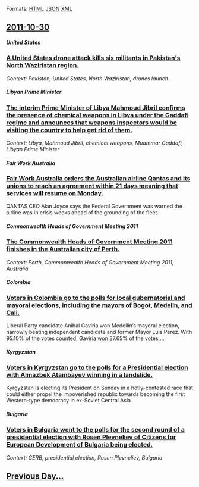 
Formats: [HTML](2011/10/30/index.html)  [JSON](2011/10/30/index.json)  [XML](2011/10/30/index.xml)  

## [2011-10-30](/news/2011/10/30/index.md)

##### United States
### [A United States drone attack kills six militants in Pakistan's North Waziristan region. ](/news/2011/10/30/a-united-states-drone-attack-kills-six-militants-in-pakistan-s-north-waziristan-region.md)
_Context: Pakistan, United States, North Waziristan, drones launch_

##### Libyan Prime Minister
### [The interim Prime Minister of Libya Mahmoud Jibril confirms the presence of chemical weapons in Libya under the Gaddafi regime and announces that weapons inspectors would be visiting the country to help get rid of them. ](/news/2011/10/30/the-interim-prime-minister-of-libya-mahmoud-jibril-confirms-the-presence-of-chemical-weapons-in-libya-under-the-gaddafi-regime-and-announces.md)
_Context: Libya, Mahmoud Jibril, chemical weapons, Muammar Gaddafi, Libyan Prime Minister_

##### Fair Work Australia
### [Fair Work Australia orders the Australian airline Qantas and its unions to reach an agreement within 21 days meaning that services will resume on Monday. ](/news/2011/10/30/fair-work-australia-orders-the-australian-airline-qantas-and-its-unions-to-reach-an-agreement-within-21-days-meaning-that-services-will-resu.md)
QANTAS CEO Alan Joyce says the Federal Government was warned the airline was in crisis weeks ahead of the grounding of the fleet.

##### Commonwealth Heads of Government Meeting 2011
### [The Commonwealth Heads of Government Meeting 2011 finishes in the Australian city of Perth. ](/news/2011/10/30/the-commonwealth-heads-of-government-meeting-2011-finishes-in-the-australian-city-of-perth.md)
_Context: Perth, Commonwealth Heads of Government Meeting 2011, Australia_

##### Colombia
### [Voters in Colombia go to the polls for local gubernatorial and mayoral elections, including the mayors of Bogot, Medelln, and Cali. ](/news/2011/10/30/voters-in-colombia-go-to-the-polls-for-local-gubernatorial-and-mayoral-elections-including-the-mayors-of-bogota-medellin-and-cali.md)
Liberal Party candidate Anibal Gaviria won Medellin&#8217;s mayoral election, narrowly beating independent candidate and former Mayor Luis Perez. With 95.10% of the votes counted, Gaviria won 37.65% of the votes,&hellip;

##### Kyrgyzstan
### [Voters in Kyrgyzstan go to the polls for a Presidential election with Almazbek Atambayev winning in a landslide. ](/news/2011/10/30/voters-in-kyrgyzstan-go-to-the-polls-for-a-presidential-election-with-almazbek-atambayev-winning-in-a-landslide.md)
Kyrgyzstan is electing its President on Sunday in a hotly-contested race that could either propel the impoverished republic towards becoming the first Western-type democracy in ex-Soviet Central Asia

##### Bulgaria
### [Voters in Bulgaria went to the polls for the second round of a presidential election with Rosen Plevneliev of Citizens for European Development of Bulgaria being elected. ](/news/2011/10/30/voters-in-bulgaria-went-to-the-polls-for-the-second-round-of-a-presidential-election-with-rosen-plevneliev-of-citizens-for-european-developm.md)
_Context: GERB, presidential election, Rosen Plevneliev, Bulgaria_

## [Previous Day...](/news/2011/10/29/index.md)

